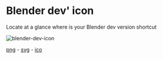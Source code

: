 # Blender dev' icon

Locate at a glance where is your Blender dev version shortcut

![blender-dev-icon](https://i.imgur.com/mNTxcO0.png)

[png](https://raw.githubusercontent.com/Vinc3r/graphic-assets/master/blender-dev-icon/blender-dev-icon.png) - [svg](https://raw.githubusercontent.com/Vinc3r/graphic-assets/master/blender-dev-icon/blender-dev-icon.svg) - [ico](https://raw.githubusercontent.com/Vinc3r/graphic-assets/master/blender-dev-icon/blender-dev-icon.ico)
